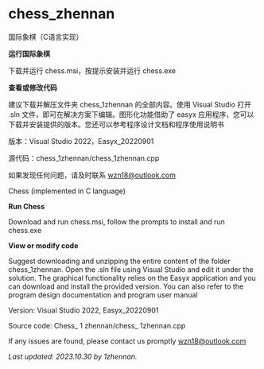 # chess_zhennan
国际象棋（C语言实现）

**运行国际象棋**

下载并运行 chess.msi，按提示安装并运行 chess.exe 

**查看或修改代码**

建议下载并解压文件夹 chess_1zhennan 的全部内容。使用 Visual Studio 打开 .sln 文件，即可在解决方案下编辑。图形化功能借助了 easyx 应用程序，您可以下载并安装提供的版本。您还可以参考程序设计文档和程序使用说明书

版本：Visual Studio 2022，Easyx_20220901

源代码：chess_1zhennan/chess_1zhennan.cpp

如果发现任何问题，请及时联系 wzn18@outlook.com

Chess (implemented in C language)

**Run Chess**

Download and run chess.msi, follow the prompts to install and run chess.exe

**View or modify code**

Suggest downloading and unzipping the entire content of the folder chess_1zhennan. Open the .sln file using Visual Studio and edit it under the solution. The graphical functionality relies on the Easyx application and you can download and install the provided version. You can also refer to the program design documentation and program user manual

Version: Visual Studio 2022, Easyx_20220901

Source code: Chess_ 1 zhennan/chess_ 1zhennan.cpp

If any issues are found, please contact us promptly wzn18@outlook.com

*Last updated: 2023.10.30 by 1zhennan.*
